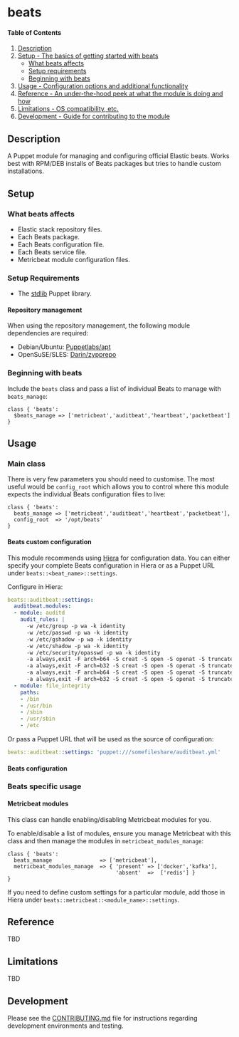 
# beats

#### Table of Contents

1. [Description](#description)
2. [Setup - The basics of getting started with beats](#setup)
    * [What beats affects](#what-beats-affects)
    * [Setup requirements](#setup-requirements)
    * [Beginning with beats](#beginning-with-beats)
3. [Usage - Configuration options and additional functionality](#usage)
4. [Reference - An under-the-hood peek at what the module is doing and how](#reference)
5. [Limitations - OS compatibility, etc.](#limitations)
6. [Development - Guide for contributing to the module](#development)

## Description

A Puppet module for managing and configuring official Elastic beats. Works best with RPM/DEB installs of Beats packages but tries to handle custom installations.

## Setup

### What beats affects

* Elastic stack repository files.
* Each Beats package.
* Each Beats configuration file.
* Each Beats service file.
* Metricbeat module configuration files.

### Setup Requirements

* The [stdlib](https://forge.puppetlabs.com/puppetlabs/stdlib) Puppet library.

#### Repository management

When using the repository management, the following module dependencies are required:

* Debian/Ubuntu: [Puppetlabs/apt](http://forge.puppetlabs.com/puppetlabs/apt)
* OpenSuSE/SLES: [Darin/zypprepo](https://forge.puppetlabs.com/darin/zypprepo)

### Beginning with beats

Include the `beats` class and pass a list of individual Beats to manage with `beats_manage`:

```puppet
class { 'beats':
  $beats_manage => ['metricbeat','auditbeat','heartbeat','packetbeat']
}
```

## Usage

### Main class

There is very few parameters you should need to customise.  The most useful would be `config_root` which allows you to control where this module expects the individual Beats configuration files to live:

```puppet
class { 'beats':
  beats_manage => ['metricbeat','auditbeat','heartbeat','packetbeat'],
  config_root  => '/opt/beats'
}
```

#### Beats custom configuration

This module recommends using [Hiera](https://puppet.com/docs/puppet/5.3/hiera_intro.html) for configuration data.  You can either specify your complete Beats configuration in Hiera or as a Puppet URL under `beats::<beat_name>::settings`.

Configure in Hiera:

```yaml
beats::auditbeat::settings:
  auditbeat.modules:
  - module: auditd
    audit_rules: |
      -w /etc/group -p wa -k identity
      -w /etc/passwd -p wa -k identity
      -w /etc/gshadow -p wa -k identity
      -w /etc/shadow -p wa -k identity
      -w /etc/security/opasswd -p wa -k identity
      -a always,exit -F arch=b64 -S creat -S open -S openat -S truncate -S ftruncate -F exit=-EACCES -F auid>=1000 -F auid!=4294967295 -k access
      -a always,exit -F arch=b32 -S creat -S open -S openat -S truncate -S ftruncate -F exit=-EACCES -F auid>=1000 -F auid!=4294967295 -k access
      -a always,exit -F arch=b64 -S creat -S open -S openat -S truncate -S ftruncate -F exit=-EPERM -F auid>=1000 -F auid!=4294967295 -k access
      -a always,exit -F arch=b32 -S creat -S open -S openat -S truncate -S ftruncate -F exit=-EPERM -F auid>=1000 -F auid!=4294967295 -k access
  - module: file_integrity
    paths:
    - /bin
    - /usr/bin
    - /sbin
    - /usr/sbin
    - /etc
```

Or pass a Puppet URL that will be used as the source of configuration:

```yaml
beats::auditbeat::settings: 'puppet:///somefileshare/auditbeat.yml'
```

#### Beats configuration

### Beats specific usage

#### Metricbeat modules

This class can handle enabling/disabling Metricbeat modules for you.

To enable/disable a list of modules, ensure you manage Metricbeat with this class and then manage the modules in `metricbeat_modules_manage`:

```puppet
class { 'beats':
  beats_manage               => ['metricbeat'],
  metricbeat_modules_manage  => { 'present' => ['docker','kafka'],
                                  'absent'  =>  ['redis'] }
}
```

If you need to define custom settings for a particular module, add those in Hiera under `beats::metricbeat::<module_name>::settings`.

## Reference

TBD

## Limitations

TBD

## Development

Please see the [CONTRIBUTING.md](CONTRIBUTING.md) file for instructions regarding development environments and testing.
